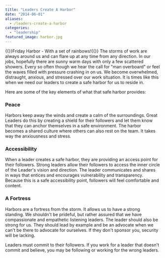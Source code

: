 ```yaml
---
title: "Leaders Create A Harbor"
date: "2014-06-01"
aliases:
  - /leaders-create-a-harbor
categories: 
  - "leadership"
featured_image: harbor.jpg
---
```

{{<featuredimage>}}Friday Harbor - With a set of rainbows!{{</featuredimage>}}
The storms of work are always around us and can flare up at any time from any direction. In our jobs, hopefully there are sunny warm days with only a few scattered showers. Every so often though we hear the call for "man overboard" or feel the waves filled with pressure crashing in on us. We become overwhelmed, distraught, anxious, and stressed over our work situation. It is times like this when we need our leaders to create a safe harbor for us to reside in.

Here are some of the key elements of what that safe harbor provides:

### Peace

Harbors keep away the winds and create a calm of the surroundings. Great Leaders do this by creating a shield for their followers and let them know that they can anchor themselves in a safe environment. The harbor becomes a shared culture where others can also rest on the team. It takes way the anxiousness and stress.

### Accessibility

When a leader creates a safe harbor, they are providing an access point for their followers. Strong leaders allow their followers to access the inner circle of the Leader's vision and direction. The leader communicates and shares in ways that entices and encourages vulnerability and transparency. Because this is a safe accessibility point, followers will feel comfortable and content.

### A Fortress

Harbors are a fortress from the storm. It allows us to have a strong standing. We shouldn't be prideful, but rather assured that we have compassionate and empathetic listening leaders. The leader should also be strong for us. They should lead by example and be an advocate when we can't be there to advocate for ourselves. If they don't sponsor you, security will be lacking.

Leaders must commit to their followers. If you work for a leader that doesn't commit and believe, you may be following or working for the wrong leaders.
